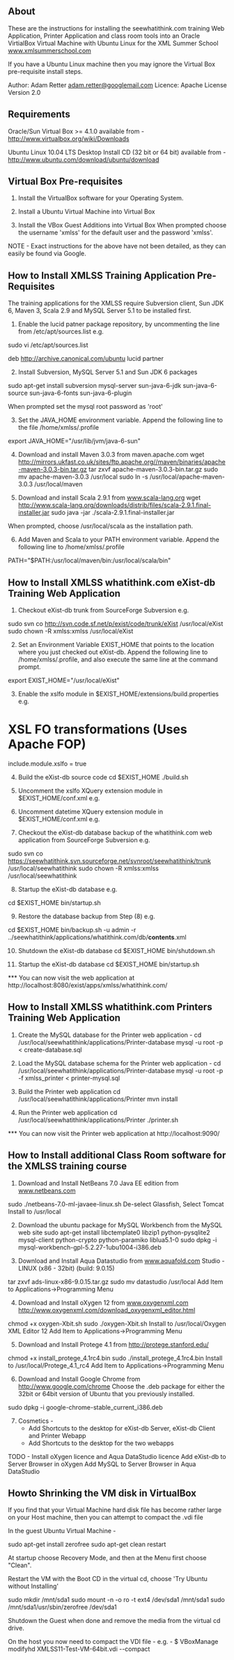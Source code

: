 About
-----
These are the instructions for installing the seewhatithink.com
training Web Application, Printer Application and class room tools
into an Oracle VirtialBox Virtual Machine with Ubuntu Linux
for the XML Summer School www.xmlsummerschool.com

If you have a Ubuntu Linux machine then you may ignore the
Virtual Box pre-requisite install steps.

Author: Adam Retter <adam.retter@googlemail.com>
Licence: Apache License Version 2.0



Requirements
------------
Oracle/Sun Virtual Box >= 4.1.0
available from - http://www.virtualbox.org/wiki/Downloads

Ubuntu Linux 10.04 LTS Desktop Install CD (32 bit or 64 bit)
available from - http://www.ubuntu.com/download/ubuntu/download



Virtual Box Pre-requisites
--------------------------
1) Install the VirtualBox software for your Operating System.

2) Install a Ubuntu Virtual Machine into Virtual Box

3) Install the VBox Guest Additions into Virtual Box
When prompted choose the username 'xmlss' for the default user
and the password 'xmlss'.

NOTE - Exact instructions for the above have not been detailed,
as they can easily be found via Google.



How to Install XMLSS Training Application Pre-Requisites
--------------------------------------------------------
The training applications for the XMLSS require
Subversion client, Sun JDK 6, Maven 3, Scala 2.9
and MySQL Server 5.1 to be installed first.

1) Enable the lucid patner package repository, by uncommenting the line from /etc/apt/sources.list e.g.

sudo vi /etc/apt/sources.list

deb http://archive.canonical.com/ubuntu lucid partner


2) Install Subversion, MySQL Server 5.1 and Sun JDK 6 packages

sudo apt-get install subversion mysql-server sun-java-6-jdk sun-java-6-source sun-java-6-fonts sun-java-6-plugin

When prompted set the mysql root password as 'root'


3) Set the JAVA_HOME environment variable.
Append the following line to the file /home/xmlss/.profile

export JAVA_HOME="/usr/lib/jvm/java-6-sun"


4) Download and install Maven 3.0.3 from maven.apache.com
wget http://mirrors.ukfast.co.uk/sites/ftp.apache.org//maven/binaries/apache-maven-3.0.3-bin.tar.gz
tar zxvf apache-maven-3.0.3-bin.tar.gz
sudo mv apache-maven-3.0.3 /usr/local
sudo ln -s /usr/local/apache-maven-3.0.3 /usr/local/maven


5) Download and install Scala 2.9.1 from www.scala-lang.org
wget http://www.scala-lang.org/downloads/distrib/files/scala-2.9.1.final-installer.jar
sudo java -jar ./scala-2.9.1.final-installer.jar

When prompted, choose /usr/local/scala as the installation path.


6) Add Maven and Scala to your PATH environment variable.
Append the following line to /home/xmlss/.profile

PATH="$PATH:/usr/local/maven/bin:/usr/local/scala/bin"



How to Install XMLSS whatithink.com eXist-db Training Web Application
---------------------------------------------------------------------
1) Checkout eXist-db trunk from SourceForge Subversion e.g.

sudo svn co http://svn.code.sf.net/p/exist/code/trunk/eXist /usr/local/eXist
sudo chown -R xmlss:xmlss /usr/local/eXist


2) Set an Environment Variable EXIST_HOME that points to the location where you just checked out eXist-db.
Append the following line to /home/xmlss/.profile, and also execute the same line at the command prompt.

export EXIST_HOME="/usr/local/eXist"


3) Enable the xslfo module in $EXIST_HOME/extensions/build.properties e.g.

# XSL FO transformations (Uses Apache FOP)
include.module.xslfo = true


4) Build the eXist-db source code 
cd $EXIST_HOME
./build.sh


5) Uncomment the xslfo XQuery extension module in $EXIST_HOME/conf.xml e.g.

<module uri="http://exist-db.org/xquery/xslfo" class="org.exist.xquery.modules.xslfo.XSLFOModule">
    <parameter name="processorAdapter" value="org.exist.xquery.modules.xslfo.ApacheFopProcessorAdapter"/>
</module>


6) Uncomment datetime XQuery extension module in $EXIST_HOME/conf.xml e.g.

<module uri="http://exist-db.org/xquery/datetime" class="org.exist.xquery.modules.datetime.DateTimeModule"/>


7) Checkout the eXist-db database backup of the whatithink.com web application
from SourceForge Subversion e.g.

sudo svn co https://seewhatithink.svn.sourceforge.net/svnroot/seewhatithink/trunk /usr/local/seewhatithink
sudo chown -R xmlss:xmlss /usr/local/seewhatithink


8) Startup the eXist-db database e.g.

cd $EXIST_HOME
bin/startup.sh


9) Restore the database backup from Step (8) e.g.

cd $EXIST_HOME
bin/backup.sh -u admin -r ../seewhatithink/applications/whatithink.com/db/__contents__.xml 
 

10) Shutdown the eXist-db database 
cd $EXIST_HOME
bin/shutdown.sh


11) Startup the eXist-db database 
cd $EXIST_HOME
bin/startup.sh


*** You can now visit the web application at http://localhost:8080/exist/apps/xmlss/whatithink.com/



How to Install XMLSS whatithink.com Printers Training Web Application
---------------------------------------------------------------------
1) Create the MySQL database for the Printer web application -
cd /usr/local/seewhatithink/applications/Printer-database
mysql -u root -p < create-database.sql


2) Load the MySQL database schema for the Printer web application -
cd /usr/local/seewhatithink/applications/Printer-database
mysql -u root -p -f xmlss_printer < printer-mysql.sql


3) Build the Printer web application
cd /usr/local/seewhatithink/applications/Printer
mvn install


4) Run the Printer web application
cd /usr/local/seewhatithink/applications/Printer
./printer.sh

*** You can now visit the Printer web application at http://localhost:9090/



How to Install additional Class Room software for the XMLSS training course
---------------------------------------------------------------------------
1) Download and Install NetBeans 7.0 Java EE edition from www.netbeans.com

sudo ./netbeans-7.0-ml-javaee-linux.sh
De-select Glassfish, Select Tomcat
Install to /usr/local

2) Download the ubuntu package for MySQL Workbench from the MySQL web site
sudo apt-get install libctemplate0 libzip1 python-pysqlite2 mysql-client python-crypto python-paramiko liblua5.1-0
sudo dpkg -i mysql-workbench-gpl-5.2.27-1ubu1004-i386.deb

3) Download and Install Aqua Datastudio from www.aquafold.com
Studio - LINUX (x86 - 32bit) (build: 9.0.15)

tar zxvf ads-linux-x86-9.0.15.tar.gz
sudo mv datastudio /usr/local
Add Item to Applications->Programming Menu


4) Download and Install oXygen 12 from www.oxygenxml.com
http://www.oxygenxml.com/download_oxygenxml_editor.html

chmod +x oxygen-Xbit.sh
sudo ./oxygen-Xbit.sh
Install to /usr/local/Oxygen XML Editor 12
Add Item to Applications->Programming Menu


5) Download and Install Protege 4.1 from http://protege.stanford.edu/

chmod +x install_protege_4.1rc4.bin
sudo ./install_protege_4.1rc4.bin
Install to /usr/local/Protege_4.1_rc4
Add Item to Applications->Programming Menu


6) Download and Install Google Chrome from http://www.google.com/chrome
Choose the .deb package for either the 32bit or 64bit version of Ubuntu
that you previously installed.

sudo dpkg -i google-chrome-stable_current_i386.deb


7) Cosmetics - 
    * Add Shortcuts to the desktop for eXist-db Server, eXist-db Client and Printer Webapp
    * Add Shortcuts to the desktop for the two webapps

TODO -
Install oXygen licence and Aqua DataStudio licence
Add eXist-db to Server Browser in oXygen
Add MySQL to Server Browser in Aqua DataStudio


Howto Shrinking the VM disk in VirtualBox
-----------------------------------------
If you find that your Virtual Machine hard disk file
has become rather large on your Host machine, then you
can attempt to compact the .vdi file


In the guest Ubuntu Virtual Machine - 

sudo apt-get install zerofree
sudo apt-get clean
restart

At startup choose Recovery Mode, and then at the Menu first choose "Clean".

Restart the VM with the Boot CD in the virtual cd, choose 'Try Ubuntu without Installing'

sudo mkdir /mnt/sda1
sudo mount -n -o ro -t ext4 /dev/sda1 /mnt/sda1 
sudo /mnt/sda1/usr/sbin/zerofree /dev/sda1

Shutdown the Guest when done and remove the media from the virtual cd drive.

On the host you now need to compact the VDI file - e.g. -
$ VBoxManage modifyhd XMLSS11-Test-VM-64bit.vdi --compact
